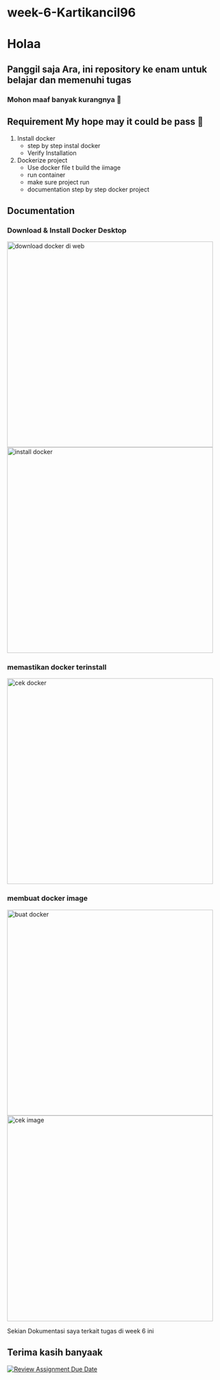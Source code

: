 # week-6-Kartikancil96
# Holaa
## Panggil saja Ara, ini repository ke enam untuk belajar dan memenuhi tugas 

### Mohon maaf banyak kurangnya 🙏

## Requirement My hope may it could be pass 🙏
1. Install docker
   - step by step instal docker
   - Verify Installation
2. Dockerize project
   - Use docker file t build the iimage
   - run container
   - make sure project run
   - documentation step by step docker project
   



## Documentation

### Download & Install Docker Desktop

<img width="480" alt="download docker di web" src="https://github.com/RevoU-FSSE-2/week-6-Kartikancil96/assets/86463722/219d018a-81b7-424c-a813-54fe318757bd">
<img width="480" alt="install docker" src="https://github.com/RevoU-FSSE-2/week-6-Kartikancil96/assets/86463722/882c6d84-5156-4e39-9eeb-54a13e3f62de">


### memastikan docker terinstall
<img width="480" alt="cek docker" src="https://github.com/RevoU-FSSE-2/week-6-Kartikancil96/assets/86463722/114a014b-91ba-4f43-8c06-66ec0dfc06ea">


### membuat docker image
<img width="480" alt="buat docker" src="https://github.com/RevoU-FSSE-2/week-6-Kartikancil96/assets/86463722/e9c6b7d8-23cf-4794-8385-268dd87f246d">

<img width="480" alt="cek image" src="https://github.com/RevoU-FSSE-2/week-6-Kartikancil96/assets/86463722/6b95c420-e4a4-4519-9800-fd55611a0ace">



Sekian Dokumentasi saya terkait tugas di week 6 ini 

## Terima kasih banyaak 


[![Review Assignment Due Date](https://classroom.github.com/assets/deadline-readme-button-24ddc0f5d75046c5622901739e7c5dd533143b0c8e959d652212380cedb1ea36.svg)](https://classroom.github.com/a/nj7iw4Wb)

